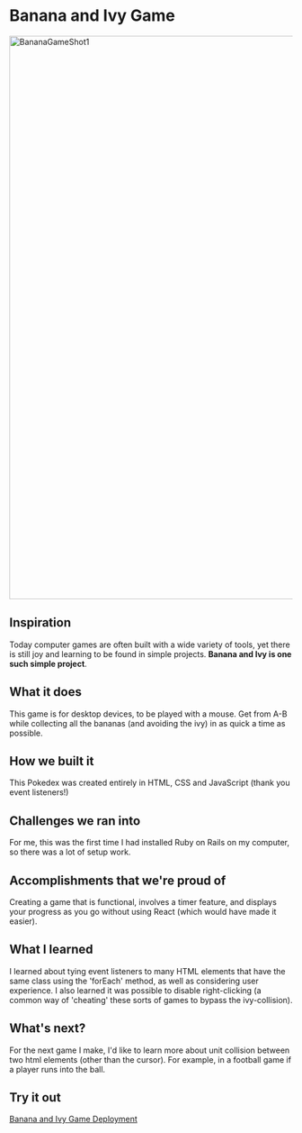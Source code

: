 # Banana and Ivy Game
<img width="1000" alt="BananaGameShot1" src="https://github.com/jamesdiffeycoding/JS-Banana-and-Ivy-Game/assets/139918141/41a3c882-266f-4454-9a89-27dae5182f4c">

## Inspiration
Today computer games are often built with a wide variety of tools, yet there is still joy and learning to be found in simple projects. **Banana and Ivy is one such simple project**.

## What it does
This game is for desktop devices, to be played with a mouse. Get from A-B while collecting all the bananas (and avoiding the ivy) in as quick a time as possible.

## How we built it
This Pokedex was created entirely in HTML, CSS and JavaScript (thank you event listeners!)

## Challenges we ran into
For me, this was the first time I had installed Ruby on Rails on my computer, so there was a lot of setup work.

## Accomplishments that we're proud of
Creating a game that is functional, involves a timer feature, and displays your progress as you go without using React (which would have made it easier).

## What I learned
I learned about tying event listeners to many HTML elements that have the same class using the 'forEach' method, as well as considering user experience. I also learned it was possible to disable right-clicking (a common way of 'cheating' these sorts of games to bypass the ivy-collision).

## What's next?
For the next game I make, I'd like to learn more about unit collision between two html elements (other than the cursor). For example, in a football game if a player runs into the ball.

## Try it out
[Banana and Ivy Game Deployment](https://jamesdiffeycoding.github.io/JS-Banana-and-Ivy-Game/)
